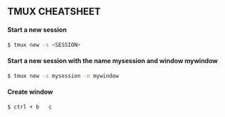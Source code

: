 ##  TMUX CHEATSHEET

####    Start a new session
```sh
$ tmux new -s <SESSION>
```

####    Start a new session with the name mysession and window mywindow
```sh
$ tmux new -s mysession -n mywindow
```

####    Create window
```sh
$ ctrl + b   c
```